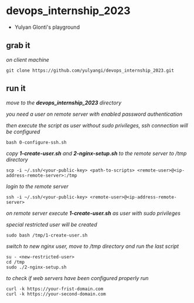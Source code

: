 # devops_internship_2023
  * Yulyan Glonti's playground

## grab it
*on client machine*

```
git clone https://github.com/yulyangi/devops_internship_2023.git
```

## run it

*move to the **devops_internship_2023** directory*

*you need a user on remote server with enabled password authentication*

*then execute the script as user without sudo privileges, ssh connection will be configured*

```
bash 0-configure-ssh.sh
```
*copy **1-create-user.sh** and **2-nginx-setup.sh** to the remote server to /tmp directory*
```
scp -i ~/.ssh/<your-public-key> <path-to-scripts> <remote-user>@<ip-address-remote-server>:/tmp
```
*login to the remote server*
```
ssh -i ~/.ssh/<your-public-key> <remote-user>@<ip-address-remote-server>
```
*on remote server execute **1-create-user.sh**  as user with sudo privileges*

*special restricted user will be created*
```
sudo bash /tmp/1-create-user.sh
```
*switch to new nginx user, move to /tmp directory and run the last script*
```
su - <new-restricted-user>
cd /tmp
sudo ./2-nginx-setup.sh
```
*to check if web servers have been configured properly run*
```
curl -k https://your-frist-domain.com
curl -k https://your-second-domain.com
```
